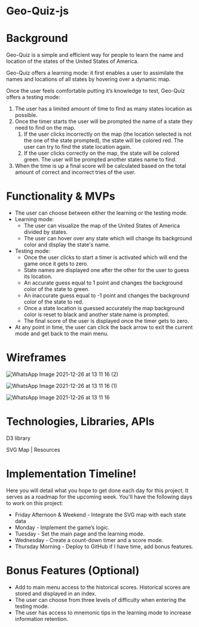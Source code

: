 # Geo-Quiz-js

# **Background**

Geo-Quiz is a simple and efficient way for people to learn the name and location of the states of the United States of America. 

Geo-Quiz offers a learning mode: it first enables a user to assimilate the names and locations of all states by hovering over a dynamic map.

Once the user feels comfortable putting it’s knowledge to test, Geo-Quiz offers a testing mode:

1. The user has a limited amount of time to find as many states location as possible.
2. Once the timer starts the user will be prompted the name of a state they need to find on the map.
    1. If the user clicks incorrectly on the map (the location selected is not the one of the state prompted), the state will be colored red. The user can try to find the state location again.
    2. If the user clicks correctly on the map, the state will be colored green. The user will be prompted another states name to find.
3. When the time is up a final score will be calculated based on the total amount of correct and incorrect tries of the user.

# **Functionality & MVPs**

- The user can choose between either the learning or the testing mode.
- Learning mode:
    - The user can visualize the map of the United States of America divided by states.
    - The user can hover over any state which will change its background color and display the state's name.
- Testing mode:
    - Once the user clicks to start a timer is activated which will end the game once it gets to zero.
    - State names are displayed one after the other for the user to guess its location.
    - An accurate guess equal to 1 point and changes the background color of the state to green.
    - An inaccurate guess equal to -1 point and changes the background color of the state to red.
    - Once a state location is guessed accurately the map background color is reset to black and another state name is prompted.
    - The final score of the user is displayed once the timer gets to zero.
- At any point in time, the user can click the back arrow to exit the current mode and get back to the main menu.

# **Wireframes**

![WhatsApp Image 2021-12-26 at 13 11 16 (2)](https://user-images.githubusercontent.com/89544506/147420590-6ff6e88d-b348-4a6c-86c5-144c9d72d191.jpeg)

![WhatsApp Image 2021-12-26 at 13 11 16 (1)](https://user-images.githubusercontent.com/89544506/147420589-96d0d2b9-5ce4-47d1-bac0-44eb454b730e.jpeg)

![WhatsApp Image 2021-12-26 at 13 11 16](https://user-images.githubusercontent.com/89544506/147420588-734dd987-87b3-4888-a899-7d08e4d7cbc0.jpeg)

# **Technologies, Libraries, APIs**

D3 library

SVG Map | Resources

# **Implementation Timeline**!


Here you will detail what you hope to get done each day for this project. It serves as a roadmap for the upcoming week. You'll have the following days to work on this project:

- Friday Afternoon & Weekend - Integrate the SVG map with each state data
- Monday - Implement the game’s logic.
- Tuesday - Set the main page and the learning mode.
- Wednesday - Create a count-down timer and a score mode.
- Thursday Morning - Deploy to GitHub if I have time, add bonus features.

# **Bonus Features (Optional)**

- Add to main menu access to the historical scores. Historical scores are stored and displayed in an index.
- The user can choose from three levels of difficulty when entering the testing mode.
- The user has access to mnemonic tips in the learning mode to increase information retention.
